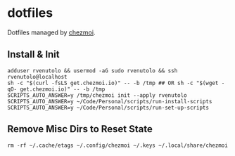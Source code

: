 # dotfiles

Dotfiles managed by [chezmoi](https://www.chezmoi.io/).

## Install & Init

```shell
adduser rvenutolo && usermod -aG sudo rvenutolo && ssh rvenutolo@localhost
sh -c "$(curl -fsLS get.chezmoi.io)" -- -b /tmp ## OR sh -c "$(wget -qO- get.chezmoi.io)" -- -b /tmp
SCRIPTS_AUTO_ANSWER=y /tmp/chezmoi init --apply rvenutolo
SCRIPTS_AUTO_ANSWER=y ~/Code/Personal/scripts/run-install-scripts
SCRIPTS_AUTO_ANSWER=y ~/Code/Personal/scripts/run-set-up-scripts
```

## Remove Misc Dirs to Reset State 

```shell
rm -rf ~/.cache/etags ~/.config/chezmoi ~/.keys ~/.local/share/chezmoi
```
